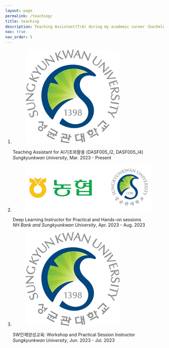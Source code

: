 ```yaml
---
layout: page
permalink: /teaching/
title: teaching
description: Teaching Assistant(T/A) during my academic career (bachelor and masters)
nav: true
nav_order: 5
---
```


<div class="publications">
<ol class="bibliography">

<li>
  <div class="row">
   <div class="col-sm-2 preview">
    <figure> <picture> <source class="responsive-img-srcset" media="(max-width: 480px)" srcset="/assets/img/lg-dacon-480.webp"> <source class="responsive-img-srcset" media="(max-width: 800px)" srcset="/assets/img/lg-dacon-800.webp"> <source class="responsive-img-srcset" media="(max-width: 1400px)" srcset="/assets/img/lg-dacon-1400.webp"> <img src="/assets/img/skku.png" class="preview z-depth-1 rounded" width="auto" height="auto" alt="lg-dacon.png" onerror="this.onerror=null; $('.responsive-img-srcset').remove();"> </picture></figure>
   </div>
   <div id="submission1" class="col-sm-8">
    <div class="title">Teaching Assistant for AI기초와활용 (DASF005_I2, DASF005_I4)</div>
    <div class="periodical"><em>Sungkyunkwan University</em>, Mar. 2023 - Present </div>
    <div class="periodical"> </div>
   </div>
  </div>
 </li>
 


<li>
  <div class="row">
  <div class="col-sm-2 preview">
    <figure> <picture> <source class="responsive-img-srcset" media="(max-width: 480px)" srcset="/assets/img/nh-skku-480.webp"> <source class="responsive-img-srcset" media="(max-width: 800px)" srcset="/assets/img/nh-skku-800.webp"> <source class="responsive-img-srcset" media="(max-width: 1400px)" srcset="/assets/img/nh-skku-1400.webp"> <img src="/assets/img/nh-skku.png" class="preview z-depth-1 rounded" width="auto" height="auto" alt="nh-skku.png" onerror="this.onerror=null; $('.responsive-img-srcset').remove();"> </picture></figure>
   </div>
   <div id="submission2" class="col-sm-8">
    <div class="title">Deep Learning Instructor for Practical and Hands-on sessions</div>
    <div class="periodical"><em>NH Bank and Sungkyunkwan University</em>, Apr. 2023 - Aug. 2023 </div>
    <div class="periodical"> </div>
   </div>
  </div>
 </li>


 <li>
  <div class="row">
   <div class="col-sm-2 preview">
    <figure> <picture> <source class="responsive-img-srcset" media="(max-width: 480px)" srcset="/assets/img/skku-480.webp"> <source class="responsive-img-srcset" media="(max-width: 800px)" srcset="/assets/img/skku-800.webp"> <source class="responsive-img-srcset" media="(max-width: 1400px)" srcset="/assets/img/skku-1400.webp"> <img src="/assets/img/skku.png" class="preview z-depth-1 rounded" width="auto" height="auto" alt="skku.png" onerror="this.onerror=null; $('.responsive-img-srcset').remove();"> </picture></figure>
   </div>
   <div id="submission1" class="col-sm-8">
    <div class="title">SW인재양성교육: Workshop and Practical Session Instructor</div>
    <div class="periodical"><em>Sungkyunkwan University</em>, Jun. 2023 - Jul. 2023 </div>
    <div class="periodical"> </div>
   </div>
  </div>
 </li>


 
 

</ol>

</div>